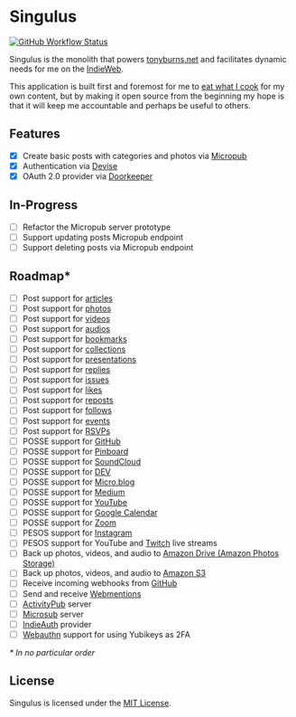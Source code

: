 # Singulus

[![GitHub Workflow Status](https://img.shields.io/github/workflow/status/craftyphotons/singulus/Verify?style=for-the-badge)](https://github.com/craftyphotons/singulus/actions?query=workflow%3AVerify)

Singulus is the monolith that powers [tonyburns.net](https://tonyburns.net) and facilitates dynamic needs for me on the [IndieWeb](https://indieweb.org/).

This application is built first and foremost for me to [eat what I cook](https://indieweb.org/eat_what_you_cook) for my own content, but by making it open source from the beginning my hope is that it will keep me accountable and perhaps be useful to others.

## Features

- [x] Create basic posts with categories and photos via [Micropub](https://micropub.rocks/)
- [x] Authentication via [Devise](https://github.com/heartcombo/devise)
- [x] OAuth 2.0 provider via [Doorkeeper](https://github.com/doorkeeper-gem/doorkeeper)

## In-Progress

- [ ] Refactor the Micropub server prototype
- [ ] Support updating posts Micropub endpoint
- [ ] Support deleting posts via Micropub endpoint

## Roadmap*

- [ ] Post support for [articles](https://indieweb.org/article)
- [ ] Post support for [photos](https://indieweb.org/photo)
- [ ] Post support for [videos](https://indieweb.org/video)
- [ ] Post support for [audios](https://indieweb.org/audio)
- [ ] Post support for [bookmarks](https://indieweb.org/bookmark)
- [ ] Post support for [collections](https://indieweb.org/collection)
- [ ] Post support for [presentations](https://indieweb.org/presentation)
- [ ] Post support for [replies](https://indieweb.org/reply)
- [ ] Post support for [issues](https://indieweb.org/issue)
- [ ] Post support for [likes](https://indieweb.org/like)
- [ ] Post support for [reposts](https://indieweb.org/repost)
- [ ] Post support for [follows](https://indieweb.org/follow)
- [ ] Post support for [events](https://indieweb.org/event)
- [ ] Post support for [RSVPs](https://indieweb.org/rsvp)
- [ ] POSSE support for [GitHub](https://github.com)
- [ ] POSSE support for [Pinboard](https://pinboard.in/u:craftyphotons)
- [ ] POSSE support for [SoundCloud](https://soundcloud.com/craftyphotons)
- [ ] POSSE support for [DEV](https://dev.to/craftyphotons)
- [ ] POSSE support for [Micro.blog](https://craftyphotons.micro.blog/)
- [ ] POSSE support for [Medium](https://medium.com/@craftyphotons)
- [ ] POSSE support for [YouTube](https://www.youtube.com/channel/UCe94omtfrDfQC6goLGmbO8Q)
- [ ] POSSE support for [Google Calendar](https://calendar.google.com/calendar?cid=OTRqMGp0Y25tZmZiMzNobGkxcDUzZHNobmdAZ3JvdXAuY2FsZW5kYXIuZ29vZ2xlLmNvbQ)
- [ ] POSSE support for [Zoom](https://zoom.us)
- [ ] PESOS support for [Instagram](https://instagram.com/craftyphotons)
- [ ] PESOS support for YouTube and [Twitch](https://www.twitch.tv/craftyphotons) live streams
- [ ] Back up photos, videos, and audio to [Amazon Drive (Amazon Photos Storage)](https://www.amazon.com/b?node=15547130011)
- [ ] Back up photos, videos, and audio to [Amazon S3](https://aws.amazon.com/s3/)
- [ ] Receive incoming webhooks from [GitHub](https://docs.github.com/en/developers/webhooks-and-events/about-webhooks)
- [ ] Send and receive [Webmentions](https://webmention.rocks/)
- [ ] [ActivityPub](https://www.w3.org/TR/activitypub/) server
- [ ] [Microsub](https://indieweb.org/Microsub-spec) server
- [ ] [IndieAuth](https://indieauth.net/) provider
- [ ] [Webauthn](https://webauthn.io/) support for using Yubikeys as 2FA

_* In no particular order_

## License

Singulus is licensed under the [MIT License](https://opensource.org/licenses/MIT).
